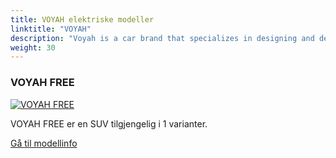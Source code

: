 ```yaml
---
title: VOYAH elektriske modeller
linktitle: "VOYAH"
description: "Voyah is a car brand that specializes in designing and developing electric vehicles. Voyah is the premium division of Chinese state-owned automaker Dongfeng Motor Corporation. "
weight: 30
---
```

<!-- markdownlint-disable MD033 -->
<!-- markdownlint-disable MD010 -->


<div class="container shadow-sm p-3 mb-4 bg-body-tertiary rounded border">
<h3> VOYAH FREE</h3>
	<div class="row">
		<div class="col col-12 col-md-6">
			<a href="free"><img src="https://media.evkx.net/multimedia/models/voyah/free/free/main_1_st.jpg" class="img-fluid" alt="VOYAH FREE" ></a>
		</div>
		<div class="col col-12 col-md-6">
<p>
VOYAH FREE er en SUV tilgjengelig i 1 varianter.
</p>
	<a href="free/" class="btn btn-outline-primary" role="button">Gå til modellinfo</a>
		</div>
	</div>
</div>

